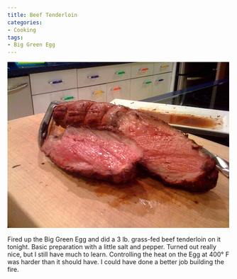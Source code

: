```yaml
---
title: Beef Tenderloin
categories:
- Cooking
tags:
- Big Green Egg
---
```


![](/assets/posts/2009/7fff0fde02cf3962fa78c79bfc8756eb.jpg)
  



Fired up the Big Green Egg and did a 3 lb. grass-fed beef tenderloin on it tonight. Basic preparation with a little salt and pepper. Turned out really nice, but I still have much to learn. Controlling the heat on the Egg at 400° F was harder than it should have. I could have done a better job building the fire.
